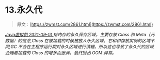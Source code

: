 <!--yml
category: 未分类
date: 0001-01-01 00:00:00
--->

# 13.永久代

> 原文：[https://zwmst.com/2861.html](https://zwmst.com/2861.html)

   [ *Java虚拟机* ](https://zwmst.com/java%e8%99%9a%e6%8b%9f%e6%9c%ba)*[ <time datetime="2021-09-13T23:42:01+08:00"> 2021-09-13 </time> ](https://zwmst.com/2861.html)  指内存的永久保存区域，主要存放 Class 和 Meta（元数据）的信息,Class 在被加载的时候被放入永久区域，它和和存放实例的区域不同,GC 不会在主程序运行期对永久区域进行清理。所以这也导致了永久代的区域会随着加载的 Class 的增多而胀满，最终抛出 OOM 异常。*